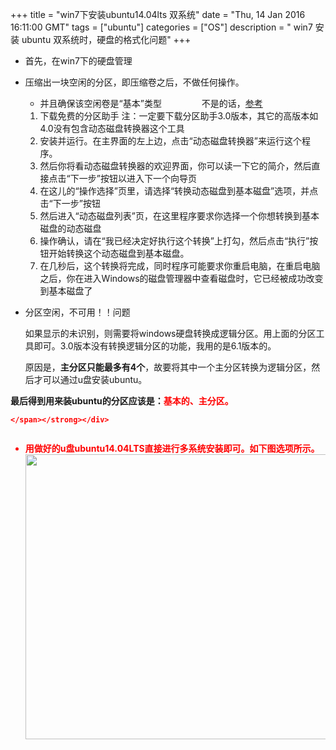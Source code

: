 +++ 
title = "win7下安装ubuntu14.04lts 双系统" 
date = "Thu, 14 Jan 2016 16:11:00 GMT" 
tags = ["ubuntu"] 
categories = ["OS"]
description = " win7 安装 ubuntu 双系统时，硬盘的格式化问题" 
+++ 


- 首先，在win7下的硬盘管理
- 压缩出一块空闲的分区，即压缩卷之后，不做任何操作。
	- 并且确保该空闲卷是“基本”类型
 　　　    　不是的话，[参考](http://www.jianshu.com/p/2f0731274ee6)

	1. 下载免费的分区助手
	注：一定要下载分区助手3.0版本，其它的高版本如4.0没有包含动态磁盘转换器这个工具
	2. 安装并运行。在主界面的左上边，点击“动态磁盘转换器”来运行这个程序。
	3. 然后你将看动态磁盘转换器的欢迎界面，你可以读一下它的简介，然后直接点击“下一步”按钮以进入下一个向导页
	4. 在这儿的“操作选择”页里，请选择“转换动态磁盘到基本磁盘”选项，并点击“下一步”按钮
	5. 然后进入“动态磁盘列表”页，在这里程序要求你选择一个你想转换到基本磁盘的动态磁盘
	6. 操作确认，请在“我已经决定好执行这个转换”上打勾，然后点击“执行”按钮开始转换这个动态磁盘到基本磁盘。
	7. 在几秒后，这个转换将完成，同时程序可能要求你重启电脑，在重启电脑之后，你在进入Windows的磁盘管理器中查看磁盘时，它已经被成功改变到基本磁盘了


- 分区空闲，不可用！！问题

	如果显示的未识别，则需要将windows硬盘转换成逻辑分区。用上面的分区工具即可。3.0版本没有转换逻辑分区的功能，我用的是6.1版本的。

	原因是，<strong>主分区只能最多有4个</strong>，故要将其中一个主分区转换为逻辑分区，然后才可以通过u盘安装ubuntu。</div>
<div class="zm-editable-content clearfix"><strong>最后得到用来装ubuntu的分区应该是：<span style="color: #ff0000;">基本的、主分区。

	</span></strong></div>
<div class="zm-editable-content clearfix"><span style="color: #ff0000;"><img src="http://images2015.cnblogs.com/blog/781469/201601/781469-20160118095823654-340201817.jpg" alt="" /></span></div>

- 用做好的u盘ubuntu14.04LTS直接进行多系统安装即可。如下图选项所示。
<img src="http://images2015.cnblogs.com/blog/781469/201601/781469-20160118095918216-1458262544.jpg" alt="" width="533" height="456" /></p>




